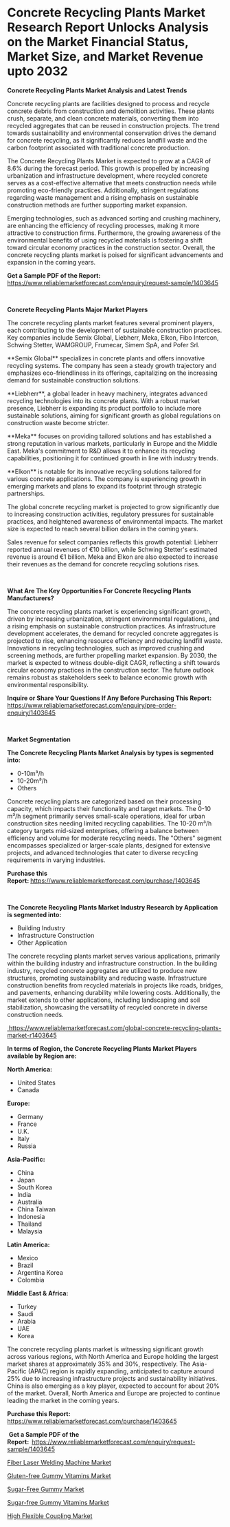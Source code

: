 <p><h1>Concrete Recycling Plants Market Research Report Unlocks Analysis on the Market Financial Status, Market Size, and Market Revenue upto 2032</h1></p><p><strong>Concrete Recycling Plants Market Analysis and Latest Trends</strong></p>
<p><p>Concrete recycling plants are facilities designed to process and recycle concrete debris from construction and demolition activities. These plants crush, separate, and clean concrete materials, converting them into recycled aggregates that can be reused in construction projects. The trend towards sustainability and environmental conservation drives the demand for concrete recycling, as it significantly reduces landfill waste and the carbon footprint associated with traditional concrete production.</p><p>The Concrete Recycling Plants Market is expected to grow at a CAGR of 8.6% during the forecast period. This growth is propelled by increasing urbanization and infrastructure development, where recycled concrete serves as a cost-effective alternative that meets construction needs while promoting eco-friendly practices. Additionally, stringent regulations regarding waste management and a rising emphasis on sustainable construction methods are further supporting market expansion.</p><p>Emerging technologies, such as advanced sorting and crushing machinery, are enhancing the efficiency of recycling processes, making it more attractive to construction firms. Furthermore, the growing awareness of the environmental benefits of using recycled materials is fostering a shift toward circular economy practices in the construction sector. Overall, the concrete recycling plants market is poised for significant advancements and expansion in the coming years.</p></p>
<p><strong>Get a Sample PDF of the Report:&nbsp;</strong> <a href="https://www.reliablemarketforecast.com/enquiry/request-sample/1403645?utm_campaign=1110&utm_medium=2&utm_source=Github&utm_content=ia&utm_term=28032025&utm_id=concrete-recycling-plants">https://www.reliablemarketforecast.com/enquiry/request-sample/1403645</a></p>
<p>&nbsp;</p>
<p><strong>Concrete Recycling Plants Major Market Players</strong></p>
<p><p>The concrete recycling plants market features several prominent players, each contributing to the development of sustainable construction practices. Key companies include Semix Global, Liebherr, Meka, Elkon, Fibo Intercon, Schwing Stetter, WAMGROUP, Frumecar, Simem SpA, and Pofer Srl.</p><p>**Semix Global** specializes in concrete plants and offers innovative recycling systems. The company has seen a steady growth trajectory and emphasizes eco-friendliness in its offerings, capitalizing on the increasing demand for sustainable construction solutions. </p><p>**Liebherr**, a global leader in heavy machinery, integrates advanced recycling technologies into its concrete plants. With a robust market presence, Liebherr is expanding its product portfolio to include more sustainable solutions, aiming for significant growth as global regulations on construction waste become stricter.</p><p>**Meka** focuses on providing tailored solutions and has established a strong reputation in various markets, particularly in Europe and the Middle East. Meka's commitment to R&D allows it to enhance its recycling capabilities, positioning it for continued growth in line with industry trends.</p><p>**Elkon** is notable for its innovative recycling solutions tailored for various concrete applications. The company is experiencing growth in emerging markets and plans to expand its footprint through strategic partnerships.</p><p>The global concrete recycling market is projected to grow significantly due to increasing construction activities, regulatory pressures for sustainable practices, and heightened awareness of environmental impacts. The market size is expected to reach several billion dollars in the coming years.</p><p>Sales revenue for select companies reflects this growth potential: Liebherr reported annual revenues of €10 billion, while Schwing Stetter's estimated revenue is around €1 billion. Meka and Elkon are also expected to increase their revenues as the demand for concrete recycling solutions rises.</p></p>
<p>&nbsp;</p>
<p><strong>What Are The Key Opportunities For Concrete Recycling Plants Manufacturers?</strong></p>
<p><p>The concrete recycling plants market is experiencing significant growth, driven by increasing urbanization, stringent environmental regulations, and a rising emphasis on sustainable construction practices. As infrastructure development accelerates, the demand for recycled concrete aggregates is projected to rise, enhancing resource efficiency and reducing landfill waste. Innovations in recycling technologies, such as improved crushing and screening methods, are further propelling market expansion. By 2030, the market is expected to witness double-digit CAGR, reflecting a shift towards circular economy practices in the construction sector. The future outlook remains robust as stakeholders seek to balance economic growth with environmental responsibility.</p></p>
<p><strong>Inquire or Share Your Questions If Any Before Purchasing This Report:</strong> <a href="https://www.reliablemarketforecast.com/enquiry/pre-order-enquiry/1403645?utm_campaign=1110&utm_medium=2&utm_source=Github&utm_content=ia&utm_term=28032025&utm_id=concrete-recycling-plants">https://www.reliablemarketforecast.com/enquiry/pre-order-enquiry/1403645</a></p>
<p>&nbsp;</p>
<p><strong>Market Segmentation</strong></p>
<p><strong>The Concrete Recycling Plants Market Analysis by types is segmented into:</strong></p>
<p><ul><li>0-10m³/h</li><li>10-20m³/h</li><li>Others</li></ul></p>
<p><p>Concrete recycling plants are categorized based on their processing capacity, which impacts their functionality and target markets. The 0-10 m³/h segment primarily serves small-scale operations, ideal for urban construction sites needing limited recycling capabilities. The 10-20 m³/h category targets mid-sized enterprises, offering a balance between efficiency and volume for moderate recycling needs. The "Others" segment encompasses specialized or larger-scale plants, designed for extensive projects, and advanced technologies that cater to diverse recycling requirements in varying industries.</p></p>
<p><strong>Purchase this Report:&nbsp;</strong><a href="https://www.reliablemarketforecast.com/purchase/1403645?utm_campaign=1110&utm_medium=2&utm_source=Github&utm_content=ia&utm_term=28032025&utm_id=concrete-recycling-plants">https://www.reliablemarketforecast.com/purchase/1403645</a></p>
<p>&nbsp;</p>
<p><strong>The Concrete Recycling Plants Market Industry Research by Application is segmented into:</strong></p>
<p><ul><li>Building Industry</li><li>Infrastructure Construction</li><li>Other Application</li></ul></p>
<p><p>The concrete recycling plants market serves various applications, primarily within the building industry and infrastructure construction. In the building industry, recycled concrete aggregates are utilized to produce new structures, promoting sustainability and reducing waste. Infrastructure construction benefits from recycled materials in projects like roads, bridges, and pavements, enhancing durability while lowering costs. Additionally, the market extends to other applications, including landscaping and soil stabilization, showcasing the versatility of recycled concrete in diverse construction needs.</p></p>
<p><a href="https://www.reliablemarketforecast.com/global-concrete-recycling-plants-market-r1403645?utm_campaign=1110&utm_medium=2&utm_source=Github&utm_content=ia&utm_term=28032025&utm_id=concrete-recycling-plants">&nbsp;https://www.reliablemarketforecast.com/global-concrete-recycling-plants-market-r1403645</a></p>
<p><strong>In terms of Region, the Concrete Recycling Plants Market Players available by Region are:</strong></p>
<p>
    <p> <strong> North America: </strong>
        <ul>
            <li>United States</li>
            <li>Canada</li>
        </ul>
        </p> 
    <p> <strong> Europe: </strong>
        <ul>
            <li>Germany</li>
            <li>France</li>
            <li>U.K.</li>
            <li>Italy</li>
            <li>Russia</li>
        </ul>
        </p> 
    <p> <strong> Asia-Pacific: </strong>
        <ul>
            <li>China</li>
            <li>Japan</li>
            <li>South Korea</li>
            <li>India</li>
            <li>Australia</li>
            <li>China Taiwan</li>
            <li>Indonesia</li>
            <li>Thailand</li>
            <li>Malaysia</li>
        </ul>
        </p> 
    <p> <strong> Latin America: </strong>
        <ul>
            <li>Mexico</li>
            <li>Brazil</li>
            <li>Argentina Korea</li>
            <li>Colombia</li>
        </ul>
        </p> 
    <p> <strong> Middle East & Africa: </strong>
        <ul>
            <li>Turkey</li>
            <li>Saudi</li>
            <li>Arabia</li>
            <li>UAE</li>
            <li>Korea</li>
        </ul>
    </p>
    </p>
<p><p>The concrete recycling plants market is witnessing significant growth across various regions, with North America and Europe holding the largest market shares at approximately 35% and 30%, respectively. The Asia-Pacific (APAC) region is rapidly expanding, anticipated to capture around 25% due to increasing infrastructure projects and sustainability initiatives. China is also emerging as a key player, expected to account for about 20% of the market. Overall, North America and Europe are projected to continue leading the market in the coming years.</p></p>
<p><strong>Purchase this Report: </strong><a href="https://www.reliablemarketforecast.com/purchase/1403645?utm_campaign=1110&utm_medium=2&utm_source=Github&utm_content=ia&utm_term=28032025&utm_id=concrete-recycling-plants">https://www.reliablemarketforecast.com/purchase/1403645</a></p>
<p>&nbsp;<strong>Get a Sample PDF of the Report:&nbsp;&nbsp;</strong><a href="https://www.reliablemarketforecast.com/enquiry/request-sample/1403645?utm_campaign=1110&utm_medium=2&utm_source=Github&utm_content=ia&utm_term=28032025&utm_id=concrete-recycling-plants">https://www.reliablemarketforecast.com/enquiry/request-sample/1403645</a></p>
<p><strong></strong></p>
<p><p><a href="https://github.com/romeoacuffap/Market-Research-Report-List-1/blob/main/fiber-laser-welding-machine-market.md?utm_campaign=1110&utm_medium=2&utm_source=Github&utm_content=ia&utm_term=28032025&utm_id=concrete-recycling-plants">Fiber Laser Welding Machine Market</a></p><p><a href="https://github.com/kelttnandan9/Market-Research-Report-List-1/blob/main/gluten-free-gummy-vitamins-market.md?utm_campaign=1110&utm_medium=2&utm_source=Github&utm_content=ia&utm_term=28032025&utm_id=concrete-recycling-plants">Gluten-free Gummy Vitamins Market</a></p><p><a href="https://github.com/larotnanonhx/Market-Research-Report-List-1/blob/main/sugar-free-gummy-market.md?utm_campaign=1110&utm_medium=2&utm_source=Github&utm_content=ia&utm_term=28032025&utm_id=concrete-recycling-plants">Sugar-Free Gummy Market</a></p><p><a href="https://github.com/borsiflorsfa/Market-Research-Report-List-1/blob/main/sugar-free-gummy-vitamins-market.md?utm_campaign=1110&utm_medium=2&utm_source=Github&utm_content=ia&utm_term=28032025&utm_id=concrete-recycling-plants">Sugar-free Gummy Vitamins Market</a></p><p><a href="https://github.com/goreabeeran/Market-Research-Report-List-1/blob/main/high-flexible-coupling-market.md?utm_campaign=1110&utm_medium=2&utm_source=Github&utm_content=ia&utm_term=28032025&utm_id=concrete-recycling-plants">High Flexible Coupling Market</a></p></p>